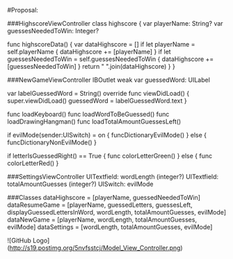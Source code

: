 #Proposal:

###HighscoreViewController
class highscore {
  var playerName: String?
  var guessesNeededToWin: Integer?
  
  func highscoreData() {
    var dataHighscore = []
    if let playerName = self.playerName {
      dataHighscore += [playerName]
    }
    if let guessesNeededToWin = self.guessesNeededToWin {
      dataHighscore += [guessesNeededToWin]
    }
    return " ".join(dataHighscore)
  }
}


###NewGameViewController
IBOutlet weak var guessedWord: UILabel

var labelGuessedWord = String()
override func viewDidLoad() {
  super.viewDidLoad()
  guessedWord = labelGuessedWord.text
}

func loadKeyboard()
func loadWordToBeGuessed()
func loadDrawingHangman()
func loadTotalAmountGuessesLeft()

if evilMode(sender:UISwitch) = on {
  funcDictionaryEvilMode()
}
else {
  funcDictionaryNonEvilMode()
}

if letterIsGuessedRight() == True {
  func colorLetterGreen()
}
else {
  func colorLetterRed()
}


###SettingsViewController
UITextfield: wordLength (integer?)
UITextfield: totalAmountGuesses (integer?)
UISwitch: evilMode


###Classes
dataHighscore = [playerName, guessedNeededToWin]
dataResumeGame = [playerName, guessedLetters, guessesLeft, displayGuessedLettersInWord, wordLength, totalAmountGuesses, evilMode]
dataNewGame = [playerName, wordLength, totalAmountGuesses, evilMode]
dataSettings = [wordLength, totalAmountGuesses, evilMode]

![GitHub Logo] (http://s19.postimg.org/5nvfsstcj/Model_View_Controller.png)




